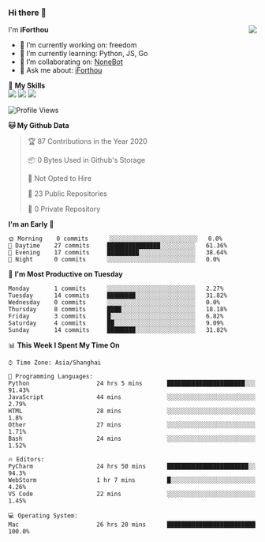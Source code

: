 ### Hi there 👋

<a href="#">
  <img align="right" src="https://github-readme-stats.vercel.app/api?username=iforthou&count_private=true&show_icons=true&bg_color=15,f2f7fd,E0EAFC" />
</a>

I'm **iForthou**

- 🔭 I’m currently working on: freedom
- 🌱 I’m currently learning: Python, JS, Go
- 👯 I’m collaborating on: [NoneBot](https://github.com/nonebot)
- 💬 Ask me about: [iForthou](https://iforthou.com)

🌟 **My Skills**  
![](https://img.shields.io/badge/-Python-3e74a2?style=flat-square&logo=Python&logoColor=fff)
![](https://img.shields.io/badge/-Docker-2496ED?style=flat-square&logo=Docker&logoColor=fff)
![](https://img.shields.io/badge/-Linux-000000?style=flat-square&logo=Linux&logoColor=fff)

<!--START_SECTION:waka-->
![Profile Views](http://img.shields.io/badge/Profile%20Views-238-blue)

**🐱 My Github Data** 

> 🏆 87 Contributions in the Year 2020
 > 
> 📦 0 Bytes Used in Github's Storage 
 > 
> 🚫 Not Opted to Hire
 > 
> 📜 23 Public Repositories
 > 
> 🔑 0 Private Repository 
 > 
**I'm an Early 🐤** 

```text
🌞 Morning    0 commits      ░░░░░░░░░░░░░░░░░░░░░░░░░   0.0% 
🌆 Daytime    27 commits     ███████████████░░░░░░░░░░   61.36% 
🌃 Evening    17 commits     █████████░░░░░░░░░░░░░░░░   38.64% 
🌙 Night      0 commits      ░░░░░░░░░░░░░░░░░░░░░░░░░   0.0%

```
📅 **I'm Most Productive on Tuesday** 

```text
Monday       1 commits      ░░░░░░░░░░░░░░░░░░░░░░░░░   2.27% 
Tuesday      14 commits     ████████░░░░░░░░░░░░░░░░░   31.82% 
Wednesday    0 commits      ░░░░░░░░░░░░░░░░░░░░░░░░░   0.0% 
Thursday     8 commits      ████░░░░░░░░░░░░░░░░░░░░░   18.18% 
Friday       3 commits      █░░░░░░░░░░░░░░░░░░░░░░░░   6.82% 
Saturday     4 commits      ██░░░░░░░░░░░░░░░░░░░░░░░   9.09% 
Sunday       14 commits     ████████░░░░░░░░░░░░░░░░░   31.82%

```


📊 **This Week I Spent My Time On** 

```text
⌚︎ Time Zone: Asia/Shanghai

💬 Programming Languages: 
Python                   24 hrs 5 mins       ██████████████████████░░░   91.43% 
JavaScript               44 mins             ░░░░░░░░░░░░░░░░░░░░░░░░░   2.79% 
HTML                     28 mins             ░░░░░░░░░░░░░░░░░░░░░░░░░   1.8% 
Other                    27 mins             ░░░░░░░░░░░░░░░░░░░░░░░░░   1.71% 
Bash                     24 mins             ░░░░░░░░░░░░░░░░░░░░░░░░░   1.52%

🔥 Editors: 
PyCharm                  24 hrs 50 mins      ███████████████████████░░   94.3% 
WebStorm                 1 hr 7 mins         █░░░░░░░░░░░░░░░░░░░░░░░░   4.26% 
VS Code                  22 mins             ░░░░░░░░░░░░░░░░░░░░░░░░░   1.45%

💻 Operating System: 
Mac                      26 hrs 20 mins      █████████████████████████   100.0%

```


<!--END_SECTION:waka-->
